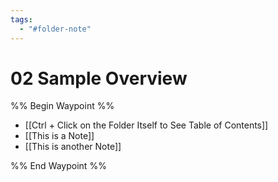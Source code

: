 ```yaml
---
tags:
  - "#folder-note"
---
```


# 02 Sample Overview

%% Begin Waypoint %%
- [[Ctrl + Click on the Folder Itself to See Table of Contents]]
- [[This is a Note]]
- [[This is another Note]]

%% End Waypoint %%
